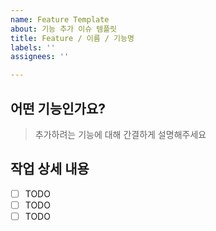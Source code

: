 ```yaml
---
name: Feature Template
about: 기능 추가 이슈 템플릿
title: Feature / 이름 / 기능명
labels: ''
assignees: ''

---
```


## 어떤 기능인가요?

> 추가하려는 기능에 대해 간결하게 설명해주세요

## 작업 상세 내용

- [ ] TODO
- [ ] TODO
- [ ] TODO

